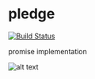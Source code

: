 pledge
======

[![Build Status](https://travis-ci.org/jimenglish81/pledge.svg?branch=master)](https://travis-ci.org/jimenglish81/pledge)

promise implementation

![alt text](http://img3.wikia.nocookie.net/__cb20120219112739/logopedia/images/4/46/Pledge_logo.jpg "Pledge")
